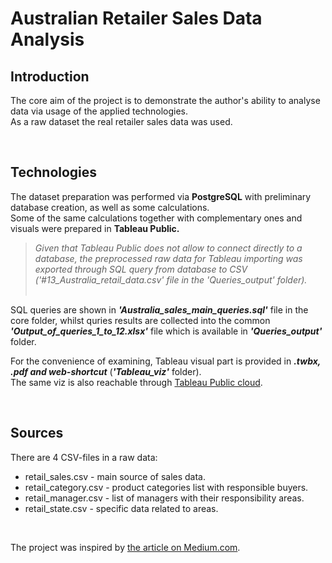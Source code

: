 <h1>Australian Retailer Sales Data Analysis</h1>

<h2>Introduction</h2>

<p>The core aim of the project is to demonstrate the author's ability to analyse data via usage of the applied technologies.<br>
As a raw dataset the real retailer sales data was used.</p><br>

<h2>Technologies</h2>
<p>The dataset preparation was performed via <b>PostgreSQL</b> with preliminary database creation, as well as some calculations.<br>
Some of the same calculations together with complementary ones and visuals were prepared in <b>Tableau Public.</b></p>

><i>Given that Tableau Public does not allow to connect directly to a database, the preprocessed raw data for Tableau importing was exported through SQL query from database to CSV ('#13_Australia_retail_data.csv' file in the 'Queries_output' folder).</i><br><br>

<p>SQL queries are shown in <b><i>'Australia_sales_main_queries.sql'</b></i> file in the core folder, whilst quries results are collected into the common <b><i>'Output_of_queries_1_to_12.xlsx'</b></i> file which is available in <b><i>'Queries_output'</b></i> folder.

For the convenience of examining, Tableau visual part is provided in <b><i>.twbx, .pdf and web-shortcut</b></i> (<b><i>'Tableau_viz'</b></i> folder).\
The same viz is also reachable through [Tableau Public cloud](https://public.tableau.com/app/profile/artem5389/viz/Retail_Sales_Data_Analysis/Story1?publish=yes>).</p><br>

<h2>Sources</h2>
<p>There are 4 CSV-files in a raw data:
<ul>
<li>retail_sales.csv - main source of sales data.</li>
<li>retail_category.csv - product categories list with responsible buyers.</li>
<li>retail_manager.csv - list of managers with their responsibility areas.</li>
<li>retail_state.csv - specific data related to areas.</li></ul><br>

The project was inspired by [the article on Medium.com](https://medium.com/@amosadewuni/analyzing-a-retail-business-sales-data-in-postgresql-b3920422abc5).<br>



